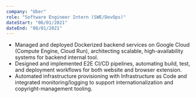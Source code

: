 ```yaml
---
company: "Uber"
role: "Software Engineer Intern (SWE/DevOps)"
dateStart: "06/01/2021"
dateEnd: "08/01/2021"
---
```


- Managed and deployed Dockerized backend services on Google Cloud (Compute Engine, Cloud Run), architecting scalable, high-availability systems for backend internal tool.
- Designed and implemented E2E CI/CD pipelines, automating build, test, and deployment workflows for both website and browser extension.
- Automated infrastructure provisioning with Infrastructure as Code and integrated monitoring/logging to support internationalization and copyright-management tooling.
